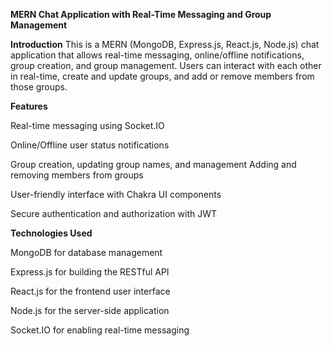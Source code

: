 **MERN Chat Application with Real-Time Messaging and Group Management**



**Introduction**
This is a MERN (MongoDB, Express.js, React.js, Node.js) chat application that allows real-time messaging, online/offline notifications, group creation, and group management. Users can interact with each other in real-time, create and update groups, and add or remove members from those groups.

**Features**

Real-time messaging using Socket.IO

Online/Offline user status notifications

Group creation, updating group names, and management
Adding and removing members from groups

User-friendly interface with Chakra UI components

Secure authentication and authorization with JWT


**Technologies Used**

MongoDB for database management

Express.js for building the RESTful API

React.js for the frontend user interface

Node.js for the server-side application

Socket.IO for enabling real-time messaging
